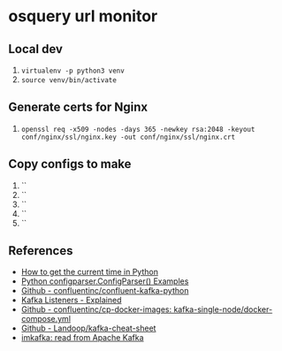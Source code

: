 # osquery url monitor

## Local dev
1. `virtualenv -p python3 venv`
1. `source venv/bin/activate`

## Generate certs for Nginx
1. `openssl req -x509 -nodes -days 365 -newkey rsa:2048 -keyout conf/nginx/ssl/nginx.key -out conf/nginx/ssl/nginx.crt`


## Copy configs to make
1. ``
1. ``
1. ``
1. ``
1. ``

## References
* [How to get the current time in Python](https://stackoverflow.com/questions/415511/how-to-get-the-current-time-in-python)
* [Python configparser.ConfigParser() Examples](https://www.programcreek.com/python/example/61082/configparser.ConfigParser)
* [Github - confluentinc/confluent-kafka-python](https://github.com/confluentinc/confluent-kafka-python)
* [Kafka Listeners - Explained](https://rmoff.net/2018/08/02/kafka-listeners-explained/)
* [Github - confluentinc/cp-docker-images: kafka-single-node/docker-compose.yml](https://github.com/confluentinc/cp-docker-images/blob/5.3.1-post/examples/kafka-single-node/docker-compose.yml)
* [Github - Landoop/kafka-cheat-sheet](https://github.com/Landoop/kafka-cheat-sheet)
* [imkafka: read from Apache Kafka](https://www.rsyslog.com/doc/v8-stable/configuration/modules/imkafka.html)